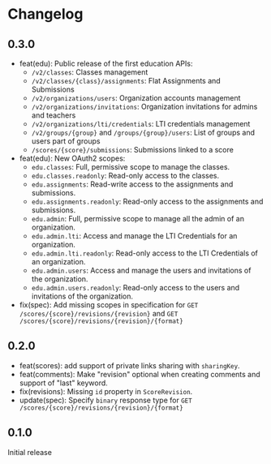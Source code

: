 # Changelog

## 0.3.0

* feat(edu): Public release of the first education APIs:
  * `/v2/classes`: Classes management
  * `/v2/classes/{class}/assignments`: Flat Assignments and Submissions
  * `/v2/organizations/users`: Organization accounts management
  * `/v2/organizations/invitations`: Organization invitations for admins and teachers
  * `/v2/organizations/lti/credentials`: LTI credentials management
  * `/v2/groups/{group}` and `/groups/{group}/users`: List of groups and users part of groups
  * `/scores/{score}/submissions`: Submissions linked to a score
* feat(edu): New OAuth2 scopes:
  * `edu.classes`: Full, permissive scope to manage the classes.
  * `edu.classes.readonly`: Read-only access to the classes.
  * `edu.assignments`: Read-write access to the assignments and submissions.
  * `edu.assignments.readonly`: Read-only access to the assignments and submissions.
  * `edu.admin`: Full, permissive scope to manage all the admin of an organization.
  * `edu.admin.lti`: Access and manage the LTI Credentials for an organization.
  * `edu.admin.lti.readonly`: Read-only access to the LTI Credentials of an organization.
  * `edu.admin.users`: Access and manage the users and invitations of the organization.
  * `edu.admin.users.readonly`: Read-only access to the users and invitations of the organization.
* fix(spec): Add missing scopes in specification for `GET /scores/{score}/revisions/{revision}` and `GET /scores/{score}/revisions/{revision}/{format}`

## 0.2.0

* feat(scores): add support of private links sharing with `sharingKey`.
* feat(comments): Make "revision" optional when creating comments and support of "last" keyword.
* fix(revisions): Missing `id` property in `ScoreRevision`.
* update(spec): Specify `binary` response type for `GET /scores/{score}/revisions/{revision}/{format}`

## 0.1.0

Initial release
